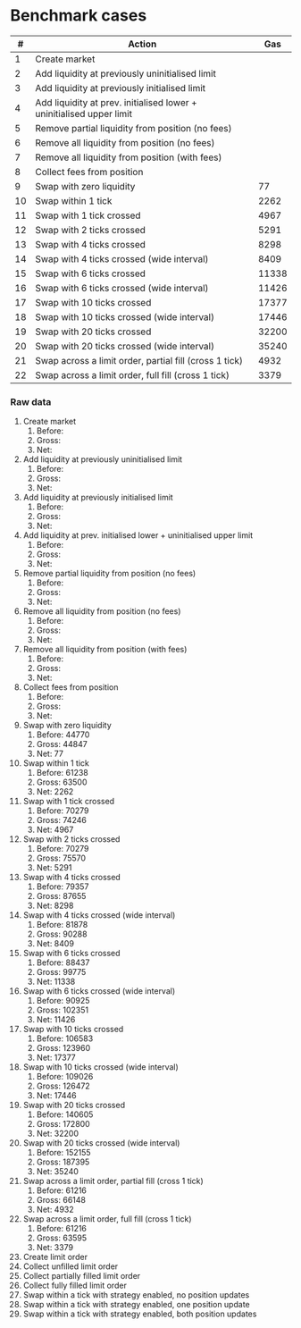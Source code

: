 # Benchmark cases

| #   | Action                                                               | Gas   |
| --- | -------------------------------------------------------------------- | ----- |
| 1   | Create market                                                        |       |
| 2   | Add liquidity at previously uninitialised limit                      |       |
| 3   | Add liquidity at previously initialised limit                        |       |
| 4   | Add liquidity at prev. initialised lower + uninitialised upper limit |       |
| 5   | Remove partial liquidity from position (no fees)                     |       |
| 6   | Remove all liquidity from position (no fees)                         |       |
| 7   | Remove all liquidity from position (with fees)                       |       |
| 8   | Collect fees from position                                           |       |
| 9   | Swap with zero liquidity                                             | 77    |
| 10  | Swap within 1 tick                                                   | 2262  |
| 11  | Swap with 1 tick crossed                                             | 4967  |
| 12  | Swap with 2 ticks crossed                                            | 5291  |
| 13  | Swap with 4 ticks crossed                                            | 8298  |
| 14  | Swap with 4 ticks crossed (wide interval)                            | 8409  |
| 15  | Swap with 6 ticks crossed                                            | 11338 |
| 16  | Swap with 6 ticks crossed (wide interval)                            | 11426 |
| 17  | Swap with 10 ticks crossed                                           | 17377 |
| 18  | Swap with 10 ticks crossed (wide interval)                           | 17446 |
| 19  | Swap with 20 ticks crossed                                           | 32200 |
| 20  | Swap with 20 ticks crossed (wide interval)                           | 35240 |
| 21  | Swap across a limit order, partial fill (cross 1 tick)               | 4932  |
| 22  | Swap across a limit order, full fill (cross 1 tick)                  | 3379  |

### Raw data

1. Create market
   1. Before:
   2. Gross:
   3. Net:
2. Add liquidity at previously uninitialised limit
   1. Before:
   2. Gross:
   3. Net:
3. Add liquidity at previously initialised limit
   1. Before:
   2. Gross:
   3. Net:
4. Add liquidity at prev. initialised lower + uninitialised upper limit
   1. Before:
   2. Gross:
   3. Net:
5. Remove partial liquidity from position (no fees)
   1. Before:
   2. Gross:
   3. Net:
6. Remove all liquidity from position (no fees)
   1. Before:
   2. Gross:
   3. Net:
7. Remove all liquidity from position (with fees)
   1. Before:
   2. Gross:
   3. Net:
8. Collect fees from position
   1. Before:
   2. Gross:
   3. Net:
9. Swap with zero liquidity
   1. Before: 44770
   2. Gross: 44847
   3. Net: 77
10. Swap within 1 tick
    1. Before: 61238
    2. Gross: 63500
    3. Net: 2262
11. Swap with 1 tick crossed
    1. Before: 70279
    2. Gross: 74246
    3. Net: 4967
12. Swap with 2 ticks crossed
    1. Before: 70279
    2. Gross: 75570
    3. Net: 5291
13. Swap with 4 ticks crossed
    1. Before: 79357
    2. Gross: 87655
    3. Net: 8298
14. Swap with 4 ticks crossed (wide interval)
    1. Before: 81878
    2. Gross: 90288
    3. Net: 8409
15. Swap with 6 ticks crossed
    1. Before: 88437
    2. Gross: 99775
    3. Net: 11338
16. Swap with 6 ticks crossed (wide interval)
    1. Before: 90925
    2. Gross: 102351
    3. Net: 11426
17. Swap with 10 ticks crossed
    1. Before: 106583
    2. Gross: 123960
    3. Net: 17377
18. Swap with 10 ticks crossed (wide interval)
    1. Before: 109026
    2. Gross: 126472
    3. Net: 17446
19. Swap with 20 ticks crossed
    1. Before: 140605
    2. Gross: 172800
    3. Net: 32200
20. Swap with 20 ticks crossed (wide interval)
    1. Before: 152155
    2. Gross: 187395
    3. Net: 35240
21. Swap across a limit order, partial fill (cross 1 tick)
    1. Before: 61216
    2. Gross: 66148
    3. Net: 4932
22. Swap across a limit order, full fill (cross 1 tick)
    1. Before: 61216
    2. Gross: 63595
    3. Net: 3379
23. Create limit order
24. Collect unfilled limit order
25. Collect partially filled limit order
26. Collect fully filled limit order
27. Swap within a tick with strategy enabled, no position updates
28. Swap within a tick with strategy enabled, one position update
29. Swap within a tick with strategy enabled, both position updates
